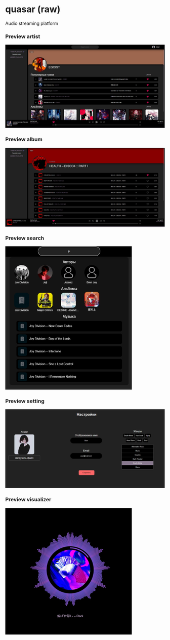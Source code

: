 # quasar (raw)
Audio streaming platform
### Preview artist
<img src="/project-previews/artist.jpg?raw=true" width="900">

### Preview album
<img src="/project-previews/album.jpg" width="900">

### Preview search
<img src="/project-previews/search.jpg?raw=true" width="400">

### Preview setting
<img src="/project-previews/settings.jpg?raw=true" width="800">

### Preview visualizer
<img src="/project-previews/visualizer.jpg?raw=true" width="400">
